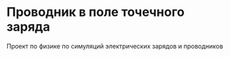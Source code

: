 # Проводник в поле точечного заряда

Проект по физике по симуляций электрических зарядов и проводников